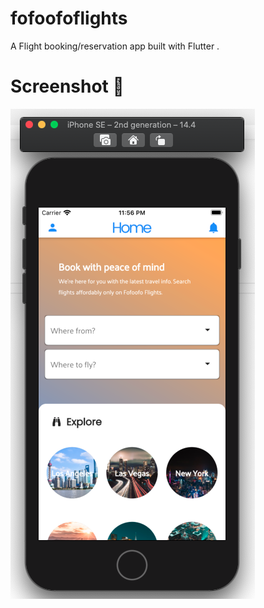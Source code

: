 # fofoofoflights

A Flight booking/reservation app built with Flutter .

# Screenshot 🎉
![alt text](https://github.com/popekabu/fofoofoflights/blob/master/Screenshot%202021-04-30%20at%2023.56.35.png?raw=true)
